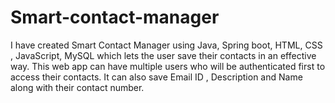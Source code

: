 # Smart-contact-manager
I have created Smart Contact Manager using Java, Spring boot, HTML, CSS , JavaScript, MySQL which 
lets the user save their contacts in an effective way. This web app can have multiple users who will 
be authenticated first to access their contacts. It can also save Email ID , Description and Name along 
with their contact number.
